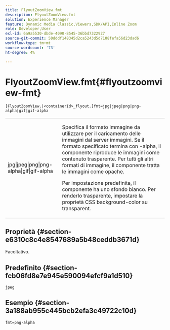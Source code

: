 ```yaml
---
title: FlyoutZoomView.fmt
description: FlyoutZoomView.fmt
solution: Experience Manager
feature: Dynamic Media Classic,Viewers,SDK/API,Inline Zoom
role: Developer,User
exl-id: 6a9a5530-dbde-4090-8545-36bbd7322927
source-git-commit: 50dddf148345d2ca5243d5d7108fefa56d23dad6
workflow-type: tm+mt
source-wordcount: '73'
ht-degree: 4%

---
```


# FlyoutZoomView.fmt{#flyoutzoomview-fmt}

`[FlyoutZoomView.|<containerId>_flyout.]fmt=jpg|jpeg|png|png-alpha|gif|gif-alpha`

<table id="table_12B0B59D83BC40FCB957F41B331A1EF9"> 
 <tbody> 
  <tr> 
   <td colname="col1"> <p><span class="codeph"> jpg|jpeg|png|png-alpha|gif|gif-alpha</span> </p> </td> 
   <td colname="col2"> <p> Specifica il formato immagine da utilizzare per il caricamento delle immagini dal server immagini. Se il formato specificato termina con <span class="codeph"> -alpha</span>, il componente riproduce le immagini come contenuto trasparente. Per tutti gli altri formati di immagine, il componente tratta le immagini come opache. </p> <p>Per impostazione predefinita, il componente ha uno sfondo bianco. Per renderlo trasparente, impostare la proprietà CSS <span class="codeph"> background-color</span> su <span class="codeph"> transparent</span>. </p> </td> 
  </tr> 
 </tbody> 
</table>

## Proprietà {#section-e6310c8c4e8547689a5b48ceddb3671d}

Facoltativo.

## Predefinito {#section-fcb06fd8e7e945e590094efcf9a1d510}

`jpeg`

## Esempio {#section-3a188ab955c445bcb2efa3c49722c10d}

`fmt=png-alpha`

